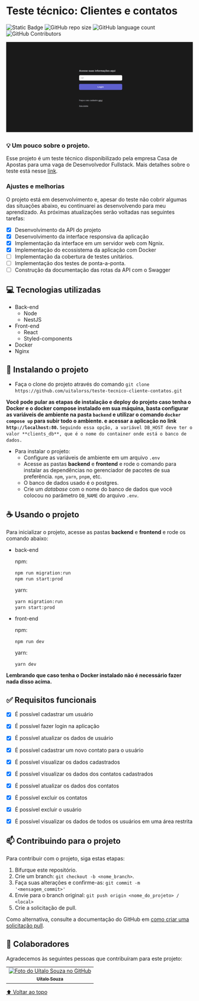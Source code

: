# Teste técnico: Clientes e contatos

<!---Esses são exemplos. Veja https://shields.io para outras pessoas ou para personalizar este conjunto de escudos. Você pode querer incluir dependências, status do projeto e informações de licença aqui--->

![Static Badge](https://img.shields.io/badge/status-in_development-yellow?style=for-the-badge)
![GitHub repo size](https://img.shields.io/github/repo-size/uitalorss/teste-tecnico-cliente-contatos?style=for-the-badge)
![GitHub language count](https://img.shields.io/github/languages/count/uitalorss/teste-tecnico-cliente-contatos?style=for-the-badge)
![GitHub Contributors](https://img.shields.io/github/contributors/uitalorss/teste-tecnico-cliente-contatos?style=for-the-badge&color=blue)

<img src="frontend/public/image.png">

### 💡 Um pouco sobre o projeto.

Esse projeto é um teste técnico disponibilizado pela empresa Casa de Apostas para uma vaga de Desenvolvedor Fullstack. Mais detalhes sobre o teste está nesse [link](https://github.com/Casa-de-Apostas-Tecnologia/fullstack-challenge).

### Ajustes e melhorias

O projeto está em desenvolvimento e, apesar do teste não cobrir algumas das situações abaixo, eu continuarei as desenvolvendo para meu aprendizado. As próximas atualizações serão voltadas nas seguintes tarefas:

- [x] Desenvolvimento da API do projeto
- [x] Desenvolvimento da interface responsiva da aplicação
- [x] Implementação da interface em um servidor web com Ngnix.
- [x] Implementação do ecossistema da aplicação com Docker 
- [ ] Implementação da cobertura de testes unitários.
- [ ] Implementação dos testes de ponta-a-ponta.
- [ ] Construção da documentação das rotas da API com o Swagger

## 💻 Tecnologias utilizadas

- Back-end
    - Node
    - NestJS
- Front-end
    - React
    - Styled-components
- Docker
- Nginx

## 🚀 Instalando o projeto
- Faça o clone do projeto através do comando `git clone https://github.com/uitalorss/teste-tecnico-cliente-contatos.git`

**Você pode pular as etapas de instalação e deploy do projeto caso tenha o Docker e o docker compose instalado em sua máquina, basta configurar as variáveis de ambiente na pasta `backend` e utilizar o comando `docker compose up` para subir todo o ambiente. e acessar a aplicação no link `http://localhost:80`.**
`Seguindo essa opção, a variável DB_HOST deve ter o valor **clients_db**, que é o nome do container onde está o banco de dados.`


- Para instalar o projeto:
    - Configure as variáveis de ambiente em um arquivo `.env`
    - Acesse as pastas **backend** e **frontend** e rode o comando para instalar as dependências no gerenciador de pacotes de sua preferência. `npm`, `yarn`, `pnpm`, etc.
    - O banco de dados usado é o postgres.
    - Crie um *database* com o nome do banco de dados que você colocou no parâmetro `DB_NAME` do arquivo `.env`.

## ☕ Usando o projeto
    
Para inicializar o projeto, acesse as pastas **backend** e **frontend** e rode os comando abaixo:
- back-end
    
    npm:

    ```
    npm run migration:run
    npm run start:prod
    ```

    yarn:

    ```
    yarn migration:run
    yarn start:prod
    ```
    
- front-end
    
    npm:

    ```
    npm run dev
    ```

    yarn:

    ```
    yarn dev
    ```
**Lembrando que caso tenha o Docker instalado não é necessário fazer nada disso acima.**

## ✅ Requisitos funcionais

- [x] É possível cadastrar um usuário
- [x] É possível fazer login na aplicação
- [x] É possível atualizar os dados de usuário
- [x] É possível cadastrar um novo contato para o usuário
- [x] É possível visualizar os dados cadastrados
- [x] É possível visualizar os dados dos contatos cadastrados
- [x] É possível atualizar os dados dos contatos
- [x] É possível excluir os contatos
- [x] É possível excluir o usuário
- [x] É possível visualizar os dados de todos os usuários em uma área restrita


## 📫 Contribuindo para o projeto

<!---Se o seu README for longo ou se você tiver algum processo ou etapas específicas que deseja que os contribuidores sigam, considere a criação de um arquivo CONTRIBUTING.md separado--->

Para contribuir com o projeto, siga estas etapas:

1. Bifurque este repositório.
2. Crie um branch: `git checkout -b <nome_branch>`.
3. Faça suas alterações e confirme-as: `git commit -m '<mensagem_commit>'`
4. Envie para o branch original: `git push origin <nome_do_projeto> / <local>`
5. Crie a solicitação de pull.

Como alternativa, consulte a documentação do GitHub em [como criar uma solicitação pull](https://help.github.com/en/github/collaborating-with-issues-and-pull-requests/creating-a-pull-request).

## 🤝 Colaboradores

Agradecemos às seguintes pessoas que contribuíram para este projeto:

<table>
  <tr>
    <td align="center">
      <a href="#">
        <img src="https://avatars.githubusercontent.com/u/15834173?v=4" width="100px;" alt="Foto do Uítalo Souza no GitHub"/><br>
        <sub>
          <b>Uítalo Souza</b>
        </sub>
      </a>
    </td>
  </tr>
</table>

[⬆ Voltar ao topo](#Catalogo-de-filmes)<br>
